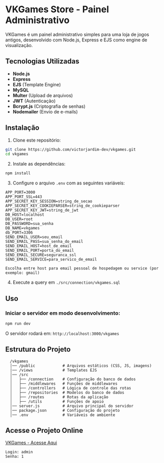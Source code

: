 # VKGames Store - Painel Administrativo
VKGames é um painel administrativo simples para uma loja de jogos antigos, desenvolvido com Node.js, Express e EJS como engine de visualização.

## Tecnologias Utilizadas
  - **Node.js**
  - **Express**
  - **EJS** (Template Engine)
  - **MySQL**
  - **Multer** (Upload de arquivos)
  - **JWT** (Autenticação)
  - **Bcrypt.js** (Criptografia de senhas)
  - **Nodemailer** (Envio de e-mails)

## Instalação
1. Clone este repositório:
  ```bash
  git clone https://github.com/victorjardim-dev/vkgames.git
  cd vkgames
  ```
2. Instale as dependências:
  ```bash
  npm install
  ```
3. Configure o arquivo `.env` com as seguintes variáveis:
  ```env
  APP_PORT=3000
  APP_PORT_SSL=443
  APP_SECRET_KEY_SESSION=string_de_secao
  APP_SECRET_KEY_COOKIEPARSER=string_de_cookieparser
  APP_SECRET_KEY_JWT=string_de_jwt
  DB_HOST=localhost
  DB_USER=root
  DB_PASSWORD=sua_senha
  DB_NAME=vkgames
  db_PORT=3306
  SEND_EMAIL_USER=seu_email
  SEND_EMAIL_PASS=sua_senha_do_email
  SEND_EMAIL_HOST=host_de_email
  SEND_EMAIL_PORT=porta_do_email
  SEND_EMAIL_SECURE=seguranca_ssl
  SEND_EMAIL_SERVICE=para_servico_de_email

  Escolha entre host para email pessoal de hospedagem ou service (por exemplo: gmail)
  ```
4. Execute a query em `./src/connection/vkgames.sql`

## Uso
### Iniciar o servidor em modo desenvolvimento:
```bash
npm run dev
```
O servidor rodará em: `http://localhost:3000/vkgames`

## Estrutura do Projeto
  ```
    /vkgames
    │── /public            # Arquivos estáticos (CSS, JS, imagens)
    |── /views             # Templates EJS
    │── /src
    │   ├── /connection    # Configuração do banco de dados
    │   ├── /middlewares   # Funções de middlewares
    │   ├── /controllers   # Lógica de controle das rotas
    │   ├── /repositories  # Modelos do banco de dados
    │   ├── /routes        # Rotas da aplicação
    │   ├── /utils         # Funções de apoio
    │── server.js          # Arquivo principal do servidor
    │── package.json       # Configuração do projeto
    │── .env               # Variáveis de ambiente
  ```

## Acesse o Projeto Online
[VKGames - Acesse Aqui](https://victorjardim.online/vkgames)
```
Login: admin 
Senha: 1
```
